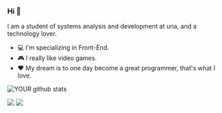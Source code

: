 ### Hi 👋
I am a student of systems analysis and development at una, and a technology lover.
- 💻 I'm specializing in Front-End.
- 🎮 I really like video games.
- ❤ My dream is to one day become a great programmer, that's what I love.

![YOUR github stats](https://github-readme-stats.vercel.app/api?username=vitor-ian)

[<img src="https://img.shields.io/badge/twitter-%231DA1F2.svg?&style=for-the-badge&logo=twitter&logoColor=white" />](https://www.linkedin.com/in/v%C3%ADtor-ian/) [<img src = "https://img.shields.io/badge/instagram-%23E4405F.svg?&style=for-the-badge&logo=instagram&logoColor=white">](https://www.instagram.com/vitor_isg/)
